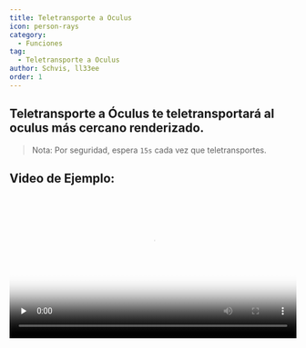 ```yaml
---
title: Teletransporte a Oculus
icon: person-rays
category:
  - Funciones
tag:
  - Teletransporte a Oculus
author: Schvis, ll33ee
order: 1
---
```


## Teletransporte a Óculus te teletransportará al oculus más cercano renderizado.

> Nota: Por seguridad, espera `15s` cada vez que teletransportes.

## Video de Ejemplo:

<video controls preload="none" width="100%" poster="https://nextcloud.atruicardona.xyz/s/i4b27NoW8i4mNxn/preview"><source src="https://nextcloud.atruicardona.xyz/s/i4b27NoW8i4mNxn/download" type="video/mp4"></video>
